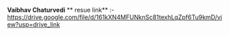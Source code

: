 **Vaibhav Chaturvedi**
** resue link** :- https://drive.google.com/file/d/161kXN4MFUNknSc81texhLqZpf6Tu9kmD/view?usp=drive_link